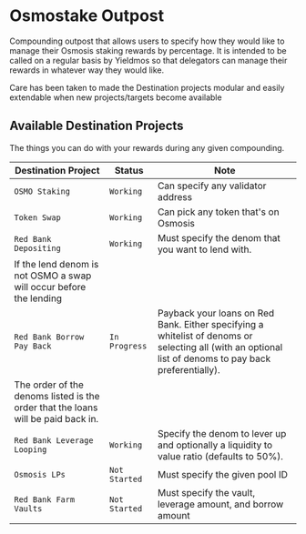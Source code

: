 # Osmostake Outpost

Compounding outpost that allows users to specify how they would like to manage their Osmosis staking rewards by percentage. It is intended to be called on a regular basis by Yieldmos so that delegators can manage their rewards in whatever way they would like.

Care has been taken to made the Destination projects modular and easily extendable when new projects/targets become available

## Available Destination Projects

The things you can do with your rewards during any given compounding.

| Destination Project                                                              | Status        | Note                                                                                                                                                   |
| -------------------------------------------------------------------------------- | ------------- | ------------------------------------------------------------------------------------------------------------------------------------------------------ |
| `OSMO Staking`                                                                   | `Working`     | Can specify any validator address                                                                                                                      |
| `Token Swap`                                                                     | `Working`     | Can pick any token that's on Osmosis                                                                                                                   |
| `Red Bank Depositing`                                                            | `Working`     | Must specify the denom that you want to lend with.                                                                                                     |
| If the lend denom is not OSMO a swap will occur before the lending               |
| `Red Bank Borrow Pay Back`                                                       | `In Progress` | Payback your loans on Red Bank. Either specifying a whitelist of denoms or selecting all (with an optional list of denoms to pay back preferentially). |
| The order of the denoms listed is the order that the loans will be paid back in. |
| `Red Bank Leverage Looping`                                                      | `Working`     | Specify the denom to lever up and optionally a liquidity to value ratio (defaults to 50%).                                                             |
| `Osmosis LPs`                                                                    | `Not Started` | Must specify the given pool ID                                                                                                                         |
| `Red Bank Farm Vaults`                                                           | `Not Started` | Must specify the vault, leverage amount, and borrow amount                                                                                             |
